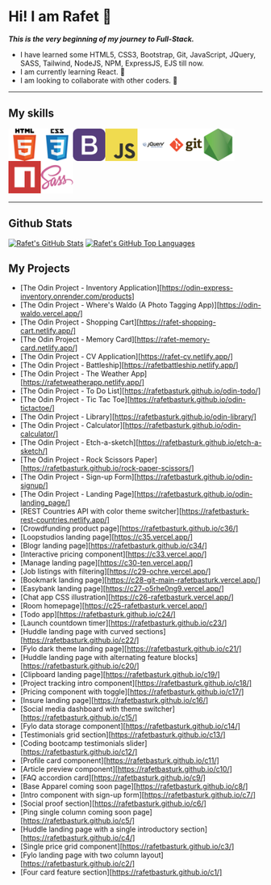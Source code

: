 # Hi! I am Rafet 👋

*__This is the very beginning of my journey to Full-Stack.__*

* I have learned some HTML5, CSS3, Bootstrap, Git, JavaScript, JQuery, SASS, Tailwind, NodeJS, NPM, ExpressJS, EJS till now.
* I am currently learning React. 🧐
* I am looking to collaborate with other coders. 👯

___

## My skills

<img align="left" width="64px" src="https://raw.githubusercontent.com/github/explore/80688e429a7d4ef2fca1e82350fe8e3517d3494d/topics/html/html.png" alt="html icon">
<img align="left" width="64px" src="https://raw.githubusercontent.com/github/explore/80688e429a7d4ef2fca1e82350fe8e3517d3494d/topics/css/css.png" alt="css icon">
<img align="left" width="64px" src="https://raw.githubusercontent.com/github/explore/80688e429a7d4ef2fca1e82350fe8e3517d3494d/topics/bootstrap/bootstrap.png" alt="bootstrap icon">
<img align="left" width="64px" src="https://raw.githubusercontent.com/github/explore/80688e429a7d4ef2fca1e82350fe8e3517d3494d/topics/javascript/javascript.png" alt="javascript icon">
<img align="left" width="64px" src="https://raw.githubusercontent.com/github/explore/80688e429a7d4ef2fca1e82350fe8e3517d3494d/topics/jquery/jquery.png" alt="jquery icon">
<img align="left" width="64px" src="https://raw.githubusercontent.com/github/explore/80688e429a7d4ef2fca1e82350fe8e3517d3494d/topics/git/git.png" alt="git icon">
<img align="left" width="64px" src="https://raw.githubusercontent.com/github/explore/80688e429a7d4ef2fca1e82350fe8e3517d3494d/topics/nodejs/nodejs.png" alt="node icon">
<img align="left" width="64px" src="https://raw.githubusercontent.com/github/explore/80688e429a7d4ef2fca1e82350fe8e3517d3494d/topics/npm/npm.png" alt="npm icon">
<img width="64px" src="https://raw.githubusercontent.com/github/explore/80688e429a7d4ef2fca1e82350fe8e3517d3494d/topics/sass/sass.png" alt="sass icon">

___
## Github Stats

[![Rafet's GitHub Stats](https://github-readme-stats.vercel.app/api?username=rafetbasturk)](https://github.com/anuraghazra/github-readme-stats)
[![Rafet's GitHub Top Languages](https://github-readme-stats.vercel.app/api/top-langs/?username=rafetbasturk)](https://github.com/anuraghazra/github-readme-stats)

## My Projects

- [The Odin Project - Inventory Application][https://odin-express-inventory.onrender.com/products]
- [The Odin Project - Where's Waldo (A Photo Tagging App)][https://odin-waldo.vercel.app/]
- [The Odin Project - Shopping Cart][https://rafet-shopping-cart.netlify.app/]
- [The Odin Project - Memory Card][https://rafet-memory-card.netlify.app/]
- [The Odin Project - CV Application][https://rafet-cv.netlify.app/]
- [The Odin Project - Battleship][https://rafetbattleship.netlify.app/]
- [The Odin Project - The Weather App][https://rafetweatherapp.netlify.app/]
- [The Odin Project - To Do List][https://rafetbasturk.github.io/odin-todo/]
- [The Odin Project - Tic Tac Toe][https://rafetbasturk.github.io/odin-tictactoe/]
- [The Odin Project - Library][https://rafetbasturk.github.io/odin-library/]
- [The Odin Project - Calculator][https://rafetbasturk.github.io/odin-calculator/]
- [The Odin Project - Etch-a-sketch][https://rafetbasturk.github.io/etch-a-sketch/]
- [The Odin Project - Rock Scissors Paper][https://rafetbasturk.github.io/rock-paper-scissors/]
- [The Odin Project - Sign-up Form][https://rafetbasturk.github.io/odin-signup/]
- [The Odin Project - Landing Page][https://rafetbasturk.github.io/odin-landing_page/]
- [REST Countries API with color theme switcher][https://rafetbasturk-rest-countries.netlify.app/]
- [Crowdfunding product page][https://rafetbasturk.github.io/c36/]
- [Loopstudios landing page][https://c35.vercel.app/]
- [Blogr landing page][https://rafetbasturk.github.io/c34/]
- [Interactive pricing component][https://c33.vercel.app/]
- [Manage landing page][https://c30-ten.vercel.app/]
- [Job listings with filtering][https://c29-ochre.vercel.app/]
- [Bookmark landing page][https://c28-git-main-rafetbasturk.vercel.app/]
- [Easybank landing page][https://c27-o5rhe0ng9.vercel.app/]
- [Chat app CSS illustration][https://c26-rafetbasturk.vercel.app/]
- [Room homepage][https://c25-rafetbasturk.vercel.app/]
- [Todo app][https://rafetbasturk.github.io/c24/]
- [Launch countdown timer][https://rafetbasturk.github.io/c23/]
- [Huddle landing page with curved sections][https://rafetbasturk.github.io/c22/]
- [Fylo dark theme landing page][https://rafetbasturk.github.io/c21/]
- [Huddle landing page with alternating feature blocks][https://rafetbasturk.github.io/c20/]
- [Clipboard landing page][https://rafetbasturk.github.io/c19/]
- [Project tracking intro component][https://rafetbasturk.github.io/c18/]
- [Pricing component with toggle][https://rafetbasturk.github.io/c17/]
- [Insure landing page][https://rafetbasturk.github.io/c16/]
- [Social media dashboard with theme switcher][https://rafetbasturk.github.io/c15/]
- [Fylo data storage component][https://rafetbasturk.github.io/c14/]
- [Testimonials grid section][https://rafetbasturk.github.io/c13/]
- [Coding bootcamp testimonials slider][https://rafetbasturk.github.io/c12/]
- [Profile card component][https://rafetbasturk.github.io/c11/]
- [Article preview component][https://rafetbasturk.github.io/c10/]
- [FAQ accordion card][https://rafetbasturk.github.io/c9/]
- [Base Apparel coming soon page][https://rafetbasturk.github.io/c8/]
- [Intro component with sign-up form][https://rafetbasturk.github.io/c7/]
- [Social proof section][https://rafetbasturk.github.io/c6/]
- [Ping single column coming soon page][https://rafetbasturk.github.io/c5/]
- [Huddle landing page with a single introductory section][https://rafetbasturk.github.io/c4/]
- [Single price grid component][https://rafetbasturk.github.io/c3/]
- [Fylo landing page with two column layout][https://rafetbasturk.github.io/c2/]
- [Four card feature section][https://rafetbasturk.github.io/c1/]

